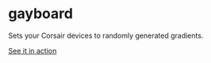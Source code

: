 # gayboard
Sets your Corsair devices to randomly generated gradients.


[See it in action](https://youtu.be/arQqCYyJL0E)
